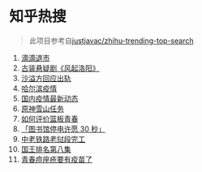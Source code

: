 # 知乎热搜

> 此项目参考自[justjavac/zhihu-trending-top-search](https://github.com/justjavac/zhihu-trending-top-search/blob/main/utils.ts)

<!-- BEGIN -->
  <!-- 最后更新时间:Fri Dec 03 2021 16:16:57 GMT+0000 (Coordinated Universal Time) -->
  1. [滴滴退市](https://www.zhihu.com/search?q=滴滴)
1. [古装悬疑剧《风起洛阳》](https://www.zhihu.com/search?q=风起洛阳)
1. [沙溢方回应出轨](https://www.zhihu.com/search?q=沙溢)
1. [哈尔滨疫情](https://www.zhihu.com/search?q=哈尔滨疫情)
1. [国内疫情最新动态](https://www.zhihu.com/search?q=疫情)
1. [原神雪山任务](https://www.zhihu.com/search?q=原神)
1. [如何评价篮板青春](https://www.zhihu.com/search?q=篮板青春)
1. [「图书馆停电许愿 30 秒」](https://www.zhihu.com/search?q=图书馆停电30秒原文)
1. [中老铁路老挝段完工](https://www.zhihu.com/search?q=中老铁路)
1. [国王排名第八集](https://www.zhihu.com/search?q=国王排名)
1. [青春痘座疮要有疫苗了](https://www.zhihu.com/search?q=青春痘疫苗)
  <!-- END -->
